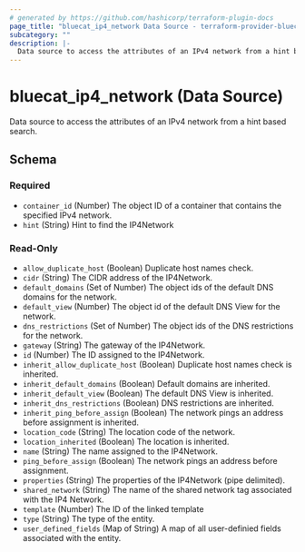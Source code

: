```yaml
---
# generated by https://github.com/hashicorp/terraform-plugin-docs
page_title: "bluecat_ip4_network Data Source - terraform-provider-bluecat"
subcategory: ""
description: |-
  Data source to access the attributes of an IPv4 network from a hint based search.
---
```


# bluecat_ip4_network (Data Source)

Data source to access the attributes of an IPv4 network from a hint based search.



<!-- schema generated by tfplugindocs -->
## Schema

### Required

- `container_id` (Number) The object ID of a container that contains the specified IPv4 network.
- `hint` (String) Hint to find the IP4Network

### Read-Only

- `allow_duplicate_host` (Boolean) Duplicate host names check.
- `cidr` (String) The CIDR address of the IP4Network.
- `default_domains` (Set of Number) The object ids of the default DNS domains for the network.
- `default_view` (Number) The object id of the default DNS View for the network.
- `dns_restrictions` (Set of Number) The object ids of the DNS restrictions for the network.
- `gateway` (String) The gateway of the IP4Network.
- `id` (Number) The ID assigned to the IP4Network.
- `inherit_allow_duplicate_host` (Boolean) Duplicate host names check is inherited.
- `inherit_default_domains` (Boolean) Default domains are inherited.
- `inherit_default_view` (Boolean) The default DNS View is inherited.
- `inherit_dns_restrictions` (Boolean) DNS restrictions are inherited.
- `inherit_ping_before_assign` (Boolean) The network pings an address before assignment is inherited.
- `location_code` (String) The location code of the network.
- `location_inherited` (Boolean) The location is inherited.
- `name` (String) The name assigned to the IP4Network.
- `ping_before_assign` (Boolean) The network pings an address before assignment.
- `properties` (String) The properties of the IP4Network (pipe delimited).
- `shared_network` (String) The name of the shared network tag associated with the IP4 Network.
- `template` (Number) The ID of the linked template
- `type` (String) The type of the entity.
- `user_defined_fields` (Map of String) A map of all user-definied fields associated with the entity.
